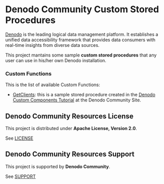 <!--
title: 'Denodo Community Resources'
description: 'This subproject maintains some custom functions that any user can use in his/her own Denodo installation.'
layout: Doc
authorLink: ''
authorName: 'Denodo Community'
authorAvatar: ''
collaborators:
-->

# Denodo Community Custom Stored Procedures

[Denodo](https://www.denodo.com/) is the leading logical data management platform. It establishes a unified data accessibility framework that provides data consumers with real-time insights from diverse data sources.

This project mantains some sample **custom stored procedures** that any user can use in his/her own Denodo installation.

### Custom Functions

This is the list of available Custom Functions:

* [GetClients](./com/denodo/vdp/custom/sp/GetClients.java): this is a sample stored procedure created in the [Denodo Custom Components Tutorial](https://community.denodo.com/tutorials/browse/customcomponents/index) at the Denodo Community Site.

## Denodo Community Resources License

This project is distributed under **Apache License, Version 2.0**. 

See [LICENSE](../LICENSE)

## Denodo Community Resources Support

This project is supported by **Denodo Community**. 

See [SUPPORT](../SUPPORT.md)

